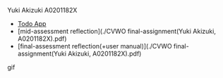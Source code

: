 Yuki Akizuki A0201182X

- [Todo App](https://nest-todo-app.netlify.app/)
- [mid-assessment reflection](./CVWO final-assignment(Yuki Akizuki, A0201182X).pdf)
- [final-assessment reflection(+user manual)](./CVWO final-assignment(Yuki Akizuki, A0201182X).pdf)

gif
